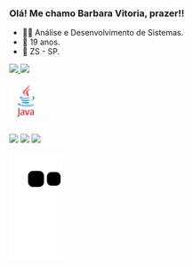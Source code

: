 ### Olá! Me chamo Barbara Vitoria, prazer!!

- 👩‍💻 Análise e Desenvolvimento de Sistemas.
- 👱 19 anos.
- 📍 ZS - SP.

<div>
  <a href="https://beacons.ai/barbarasts">
  <img height="180em" src="https://github-readme-stats.vercel.app/api?username=barbarasts&show_icons=true&theme=synthwave&include_all_commits=true&count_private=true"/>
  <img height="180em" src="https://github-readme-stats.vercel.app/api/top-langs/?username=barbarasts&layout=compact&langs_count=16&theme=synthwave"/>
</div>
  
<div style="display: inline_block"><br>
  <img align="center" alt="Baby-Java" height="60" width="60" src="https://raw.githubusercontent.com/devicons/devicon/master/icons/java/java-original-wordmark.svg">
</div>
  
##
  
<div>
  <a href="https://instagram.com/_poxababy" target="_blank"><img src="https://img.shields.io/badge/-Instagram-%23E4405F?style=for-the-badge&logo=instagram&logoColor=white" target="_blank"></a>
  <a href = "mailto:contato@barbaravitoria.sts@gmail.com"><img src="https://img.shields.io/badge/Gmail-D14836?style=for-the-badge&logo=gmail&logoColor=white" target="_blank"></a>
  <a href="https://www.linkedin.com/in/barbara-vitoria-ab4723235" target="_blank"><img src="https://img.shields.io/badge/-LinkedIn-%230077B5?style=for-the-badge&logo=linkedin&logoColor=white" target="_blank"></a>   
</div>
  
  
![Snake animation](https://github.com/barbarasts/barbarasts/blob/output/github-contribution-grid-snake.svg)

